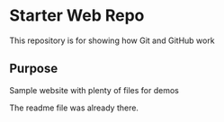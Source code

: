# Starter Web Repo

This repository is for showing how Git and GitHub work

## Purpose

Sample website with plenty of files for demos

The readme file was already there.